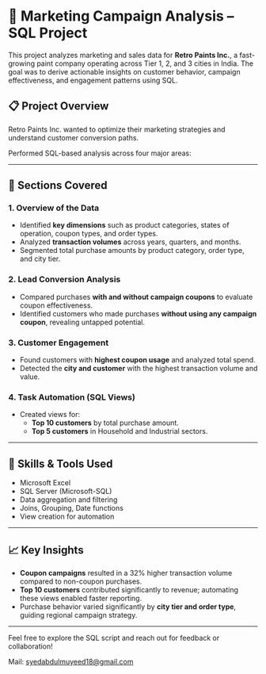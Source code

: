 # 🧠 Marketing Campaign Analysis – SQL Project

This project analyzes marketing and sales data for **Retro Paints Inc.**, a fast-growing paint company operating across Tier 1, 2, and 3 cities in India. The goal was to derive actionable insights on customer behavior, campaign effectiveness, and engagement patterns using SQL.

## 📋 Project Overview

Retro Paints Inc. wanted to optimize their marketing strategies and understand customer conversion paths.

Performed SQL-based analysis across four major areas:

---

## 📌 Sections Covered

### 1. Overview of the Data
- Identified **key dimensions** such as product categories, states of operation, coupon types, and order types.
- Analyzed **transaction volumes** across years, quarters, and months.
- Segmented total purchase amounts by product category, order type, and city tier.

### 2. Lead Conversion Analysis
- Compared purchases **with and without campaign coupons** to evaluate coupon effectiveness.
- Identified customers who made purchases **without using any campaign coupon**, revealing untapped potential.

### 3. Customer Engagement
- Found customers with **highest coupon usage** and analyzed total spend.
- Detected the **city and customer** with the highest transaction volume and value.

### 4. Task Automation (SQL Views)
- Created views for:
  - **Top 10 customers** by total purchase amount.
  - **Top 5 customers** in Household and Industrial sectors.

---

## 🧪 Skills & Tools Used

- Microsoft Excel
- SQL Server (Microsoft-SQL)
- Data aggregation and filtering
- Joins, Grouping, Date functions
- View creation for automation

---

## 📈 Key Insights

- **Coupon campaigns** resulted in a 32% higher transaction volume compared to non-coupon purchases.
- **Top 10 customers** contributed significantly to revenue; automating these views enabled faster reporting.
- Purchase behavior varied significantly by **city tier and order type**, guiding regional campaign strategy.

---

Feel free to explore the SQL script and reach out for feedback or collaboration!

Mail: syedabdulmuyeed18@gmail.com
